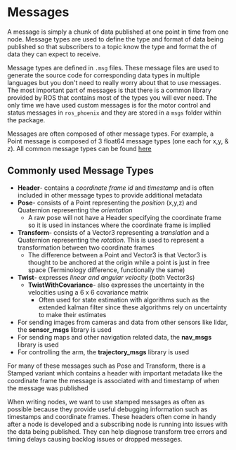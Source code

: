 # Messages
A message is simply a chunk of data published at one point in time from one node. Message types are used to define the type and format of data being published so that subscribers to a topic know the type and format the of data they can expect to receive.  

Message types are defined in `.msg` files.
These message files are used to generate the source code for corresponding data types in multiple languages but you don't need to really worry about that to use messages. The most important part of messages is that there is a common library provided by ROS that contains most of the types you will ever need. The only time we have used custom messages is for the motor control and status messages in `ros_phoenix` and they are stored in a `msgs` folder within the package.

Messages are often composed of other message types. For example, a Point message is composed of 3 float64 message types (one each for x,y, & z). All common message types can be found [here](https://github.com/ros2/common_interfaces) 

## Commonly used Message Types
- **Header**- contains a *coordinate frame id* and *timestamp* and is often included in other message types to provide additional metadata
- **Pose**- consists of a Point representing the *position* (x,y,z) and Quaternion representing the *orientation*
  - A raw pose will not have a Header specifying the coordinate frame so it is used in instances where the coordinate frame is implied   
- **Transform**- consists of a Vector3 representing a *translation* and a Quaternion representing the *rotation*. This is used to represent a transformation between two coordinate frames 
  - The difference between a Point and Vector3 is that Vector3 is thought to be anchored at the origin while a point is just in free space (Terminology difference, functionally the same)  
- **Twist**- expresses *linear and angular velocity* (both Vector3s)
  - **TwistWithCovariance**- also expresses the uncertainty in the velocities using a 6 x 6 covariance matrix
    - Often used for state estimation with algorithms such as the extended kalman filter since these algorithms rely on uncertainty to make their estimates
- For sending images from cameras and data from other sensors like lidar, the **sensor_msgs** library is used   
- For sending maps and other navigation related data, the **nav_msgs** library is used
- For controlling the arm, the **trajectory_msgs** library is used

For many of these messages such as Pose and Transform, there is a Stamped variant which contains a header with important metadata like the coordinate frame the message is associated with and timestamp of when the message was published

When writing nodes, we want to use stamped messages as often as possible because they provide useful debugging information such as timestamps and coordinate frames. These headers often come in handy after a node is developed and a subscribing node is running into issues with the data being published. They can help diagnose transform tree errors and timing delays causing backlog issues or dropped messages. 